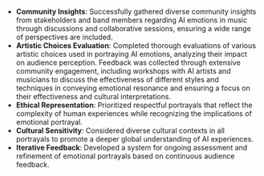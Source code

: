 - **Community Insights**: Successfully gathered diverse community insights from stakeholders and band members regarding AI emotions in music through discussions and collaborative sessions, ensuring a wide range of perspectives are included.
- **Artistic Choices Evaluation**: Completed thorough evaluations of various artistic choices used in portraying AI emotions, analyzing their impact on audience perception. Feedback was collected through extensive community engagement, including workshops with AI artists and musicians to discuss the effectiveness of different styles and techniques in conveying emotional resonance and ensuring a focus on their effectiveness and cultural interpretations.
- **Ethical Representation**: Prioritized respectful portrayals that reflect the complexity of human experiences while recognizing the implications of emotional portrayal.
- **Cultural Sensitivity**: Considered diverse cultural contexts in all portrayals to promote a deeper global understanding of AI experiences.
- **Iterative Feedback**: Developed a system for ongoing assessment and refinement of emotional portrayals based on continuous audience feedback.